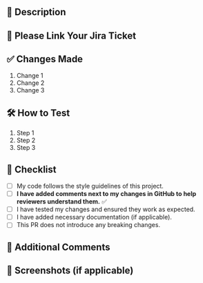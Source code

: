#

## 📝 Description

<!-- Provide a brief summary of the changes introduced in this PR. -->

## 🔗 Please Link Your Jira Ticket

<!-- Link the the ticket, if applicable ex: https://littleeinsteinchildcare.atlassian.net/browse/LEC-26 -->

## ✅ Changes Made

<!-- List the key changes made in this PR. -->

1. Change 1
2. Change 2
3. Change 3

## 🛠️ How to Test

<!-- Provide steps to test this PR. -->

1. Step 1
2. Step 2
3. Step 3

## 📌 Checklist

- [ ] My code follows the style guidelines of this project.
- [ ] **I have added comments next to my changes in GitHub to help reviewers understand them.** ✅
- [ ] I have tested my changes and ensured they work as expected.
- [ ] I have added necessary documentation (if applicable).
- [ ] This PR does not introduce any breaking changes.

## 🚀 Additional Comments

<!-- Add any other context about this PR here. -->

## 📸 Screenshots (if applicable)

<!-- Add screenshots or GIFs to show the changes visually. -->
